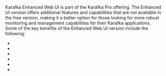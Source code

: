 Karafka Enhanced Web UI is part of the Karafka Pro offering. The Enhanced UI version offers additional features and capabilities that are not available in the free version, making it a better option for those looking for more robust monitoring and management capabilities for their Karafka applications. Some of the key benefits of the Enhanced Web UI version include the following:

- 
- 
- 
-
- 
- 

